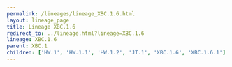 ```yaml
---
permalink: /lineages/lineage_XBC.1.6.html
layout: lineage_page
title: Lineage XBC.1.6
redirect_to: ../lineage.html?lineage=XBC.1.6
lineage: XBC.1.6
parent: XBC.1
children: ['HW.1', 'HW.1.1', 'HW.1.2', 'JT.1', 'XBC.1.6', 'XBC.1.6.1']
---
```

